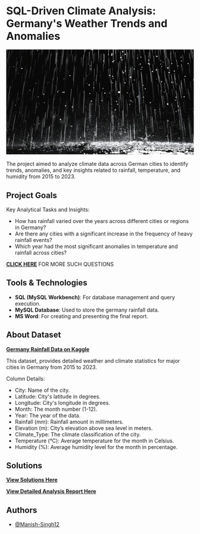 
# SQL-Driven Climate Analysis: Germany's Weather Trends and Anomalies

![Rainfall](https://github.com/Manish-Singh12/Germany_Rainfall_Analysis_Using_SQL/blob/main/rain.jpg "a title")

The project aimed to analyze climate data across German cities to identify trends, anomalies, and key insights related to rainfall, temperature, and humidity from 2015 to 2023.


## Project Goals

Key Analytical Tasks and Insights:
- How has rainfall varied over the years across different cities or regions in Germany?
- Are there any cities with a significant increase in the frequency of heavy rainfall events?
- Which year had the most significant anomalies in temperature and rainfall across cities?

[**CLICK HERE**](https://github.com/Manish-Singh12/Germany_Rainfall_Analysis_Using_SQL/blob/main/Questions.pdf) FOR MORE SUCH QUESTIONS

## Tools & Technologies

- **SQL (MySQL Workbench)**: For database management and query execution.
- **MySQL Database**: Used to store the germany rainfall data.
- **MS Word**: For creating and presenting the final report.
## About Dataset

[**Germany Rainfall Data on Kaggle**](https://www.kaggle.com/datasets/heidarmirhajisadati/germany-city-rainfall-data)

This dataset, provides detailed weather and climate statistics for major cities in Germany from 2015 to 2023.

Column Details:
- City: Name of the city.
- Latitude: City's latitude in degrees.
- Longitude: City's longitude in degrees.
- Month: The month number (1-12).
- Year: The year of the data.
- Rainfall (mm): Rainfall amount in millimeters.
- Elevation (m): City’s elevation above sea level in meters.
- Climate_Type: The climate classification of the city.
- Temperature (°C): Average temperature for the month in Celsius.
- Humidity (%): Average humidity level for the month in percentage.
## Solutions

[**View Solutions Here**](https://github.com/Manish-Singh12/Germany_Rainfall_Analysis_Using_SQL/blob/main/rainfall_analysis.sql)

[**View Detailed Analysis Report Here**](https://github.com/Manish-Singh12/Germany_Rainfall_Analysis_Using_SQL/blob/main/Report.pdf)
## Authors

- [@Manish-Singh12](https://github.com/Manish-Singh12)

